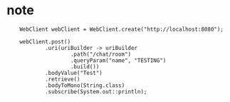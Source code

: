 # note


        WebClient webClient = WebClient.create("http://localhost:8080");

        webClient.post()
                .uri(uriBuilder -> uriBuilder
                        .path("/chat/room")
                        .queryParam("name", "TESTING")
                        .build())
                .bodyValue("Test")
                .retrieve()
                .bodyToMono(String.class)
                .subscribe(System.out::println);
